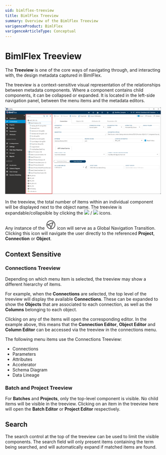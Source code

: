 ```yaml
---
uid: bimlflex-treeview
title: BimlFlex Treeview
summary: Overview of the BimlFlex Treeview
varigenceProduct: BimlFlex
varigenceArticleType: Conceptual
---
```

# BimlFlex Treeview

The **Treeview** is one of the core ways of navigating through, and interacting with, the design metadata captured in BimlFlex.

The treeview is a context-sensitive visual representation of the relationships between metadata components. Where a component contains child components, it can be collapsed or expanded. It is located in the left-side navigation panel, between the menu items and the metadata editors.

![BimlFlex Treeview](images/bfx-treeview.png "BimlFlex Treeview")

In the treeview, the total number of items within an individual component will be displayed next to the object name. The treeview is expandable/collapsible by clicking the <img class="icon-inline" src="images/svg-icons/collapsed.svg"/> / <img class="icon-inline" src="images/svg-icons/expanded.svg"/> icons.

Any instance of the <img class="icon-inline" src="images/svg-icons/navigate.svg"/> icon will serve as a Global Navigation Transition.
Clicking this icon will navigate the user directly to the referenced **Project**, **Connection** or **Object**.

## Context Sensitive

### Connections Treeview

Depending on which menu item is selected, the treeview may show a different hierarchy of items.

For example, when the **Connections** are selected, the top level of the treeview will display the available **Connections**. These can be expanded to show the **Objects** that are associated to each connection, as well as the **Columns** belonging to each object.

Clicking on any of the items will open the corresponding editor. In the example above, this means that the **Connection Editor**, **Object Editor** and **Column Editor** can be accessed via the treeview in the connections menu.

The following menu items use the Connections Treeview:

* Connections
* Parameters
* Attributes
* Accelerator
* Schema Diagram
* Data Lineage

### Batch and Project Treeview

For **Batches** and **Projects**, only the top-level component is visible. No child items will be visible in the treeview. Clicking on an item in the treeview here will open the **Batch Editor** or **Project Editor** respectively.

## Search

The search control at the top of the treeview can be used to limit the visible components. The search field will only present items containing the term being searched, and will automatically expand if matched items are found.
